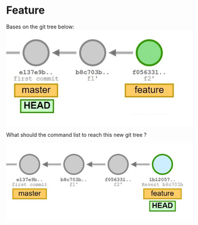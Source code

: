 # Feature

Bases on the git tree below:
![commit base](assets/commit_delete_base_1.JPG)

What should the command list to reach this new git tree ?

![commit base](assets/commit_delete_end_1.JPG)